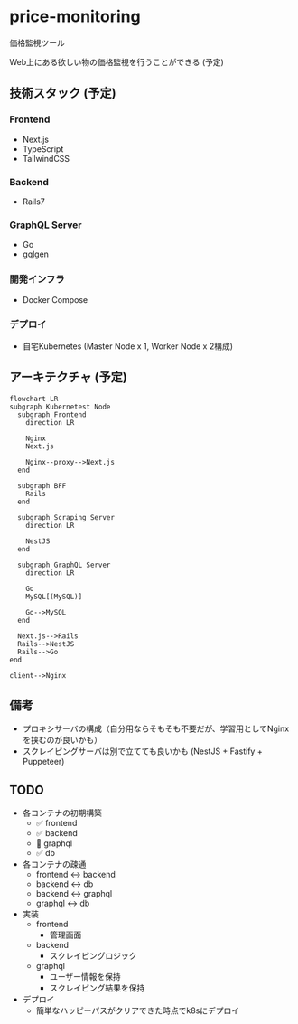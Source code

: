 # price-monitoring

価格監視ツール

Web上にある欲しい物の価格監視を行うことができる (予定)

## 技術スタック (予定)

### Frontend

- Next.js
- TypeScript
- TailwindCSS

### Backend

- Rails7

### GraphQL Server

- Go
- gqlgen

### 開発インフラ

- Docker Compose

### デプロイ

- 自宅Kubernetes (Master Node x 1, Worker Node x 2構成)

## アーキテクチャ (予定)

```mermaid
flowchart LR
subgraph Kubernetest Node
  subgraph Frontend
    direction LR

    Nginx
    Next.js

    Nginx--proxy-->Next.js
  end

  subgraph BFF
    Rails
  end

  subgraph Scraping Server
    direction LR

    NestJS
  end

  subgraph GraphQL Server
    direction LR

    Go
    MySQL[(MySQL)]

    Go-->MySQL
  end

  Next.js-->Rails
  Rails-->NestJS
  Rails-->Go
end

client-->Nginx
```

## 備考

- プロキシサーバの構成（自分用ならそもそも不要だが、学習用としてNginxを挟むのが良いかも）
- スクレイピングサーバは別で立てても良いかも (NestJS + Fastify + Puppeteer)

## TODO

- 各コンテナの初期構築
  - ✅ frontend
  - ✅ backend
  - 🏃‍ graphql
  - ✅ db
- 各コンテナの疎通
  - frontend <-> backend
  - backend <-> db
  - backend <-> graphql
  - graphql <-> db
- 実装
  - frontend
    - 管理画面
  - backend
    - スクレイピングロジック
  - graphql
    - ユーザー情報を保持
    - スクレイピング結果を保持
- デプロイ
  - 簡単なハッピーパスがクリアできた時点でk8sにデプロイ
